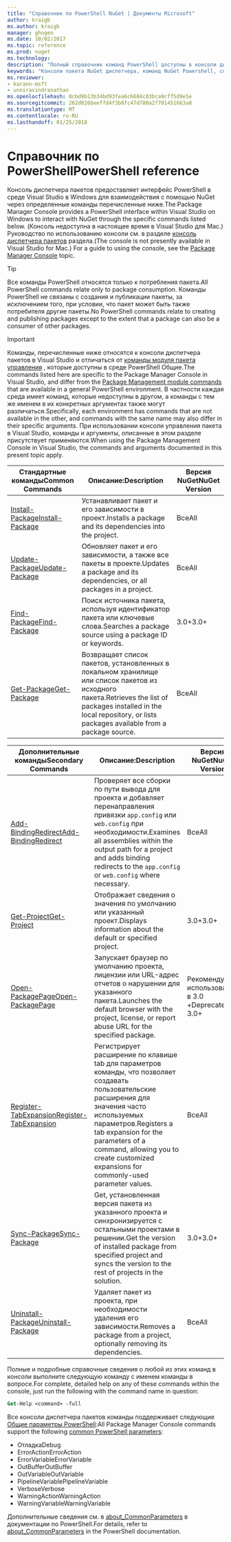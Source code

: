 ```yaml
---
title: "Справочник по PowerShell NuGet | Документы Microsoft"
author: kraigb
ms.author: kraigb
manager: ghogen
ms.date: 10/02/2017
ms.topic: reference
ms.prod: nuget
ms.technology: 
description: "Полный справочник команд PowerShell доступны в консоли диспетчера пакетов NuGet в Visual Studio."
keywords: "Консоли пакета NuGet диспетчера, команд NuGet Powershell, справочник по NuGet Powershell"
ms.reviewer:
- karann-msft
- unniravindranathan
ms.openlocfilehash: 0cbd9b13b34bd93fea6c6684c03bca9cff5d9e5e
ms.sourcegitcommit: 262d026beeffd4f3b6fc47d780a2f701451663a8
ms.translationtype: MT
ms.contentlocale: ru-RU
ms.lasthandoff: 01/25/2018
---
```

# <a name="powershell-reference"></a><span data-ttu-id="8d9d2-104">Справочник по PowerShell</span><span class="sxs-lookup"><span data-stu-id="8d9d2-104">PowerShell reference</span></span>

<span data-ttu-id="8d9d2-105">Консоль диспетчера пакетов предоставляет интерфейс PowerShell в среде Visual Studio в Windows для взаимодействия с помощью NuGet через определенные команды перечисленные ниже.</span><span class="sxs-lookup"><span data-stu-id="8d9d2-105">The Package Manager Console provides a PowerShell interface within Visual Studio on Windows to interact with NuGet through the specific commands listed below.</span></span> <span data-ttu-id="8d9d2-106">(Консоль недоступна в настоящее время в Visual Studio для Mac.) Руководство по использованию консоли см. в разделе [консоль диспетчера пакетов](../tools/package-manager-console.md) раздела.</span><span class="sxs-lookup"><span data-stu-id="8d9d2-106">(The console is not presently available in Visual Studio for Mac.) For a guide to using the console, see the [Package Manager Console](../tools/package-manager-console.md) topic.</span></span>

> [!Tip]
> <span data-ttu-id="8d9d2-107">Все команды PowerShell относятся только к потребления пакета.</span><span class="sxs-lookup"><span data-stu-id="8d9d2-107">All PowerShell commands relate only to package consumption.</span></span> <span data-ttu-id="8d9d2-108">Команды PowerShell не связаны с создания и публикации пакеты, за исключением того, при условии, что пакет может быть также потребителя другие пакеты.</span><span class="sxs-lookup"><span data-stu-id="8d9d2-108">No PowerShell commands relate to creating and publishing packages except to the extent that a package can also be a consumer of other packages.</span></span>

> [!Important]
> <span data-ttu-id="8d9d2-109">Команды, перечисленные ниже относятся к консоли диспетчера пакетов в Visual Studio и отличаться от [команды модуля пакета управления](/powershell/module/packagemanagement/?view=powershell-6) , которые доступны в среде PowerShell Общие.</span><span class="sxs-lookup"><span data-stu-id="8d9d2-109">The commands listed here are specific to the Package Manager Console in Visual Studio, and differ from the [Package Management module commands](/powershell/module/packagemanagement/?view=powershell-6) that are available in a general PowerShell environment.</span></span> <span data-ttu-id="8d9d2-110">В частности каждая среда имеет команд, которые недоступны в другом, а команды с тем же именем в их конкретных аргументах также могут различаться.</span><span class="sxs-lookup"><span data-stu-id="8d9d2-110">Specifically, each environment has commands that are not available in the other, and commands with the same name may also differ in their specific arguments.</span></span> <span data-ttu-id="8d9d2-111">При использовании консоли управления пакета в Visual Studio, команды и аргументы, описанные в этом разделе присутствует применяются.</span><span class="sxs-lookup"><span data-stu-id="8d9d2-111">When using the Package Management Console in Visual Studio, the commands and arguments documented in this present topic apply.</span></span>

| <span data-ttu-id="8d9d2-112">Стандартные команды</span><span class="sxs-lookup"><span data-stu-id="8d9d2-112">Common Commands</span></span> | <span data-ttu-id="8d9d2-113">Описание:</span><span class="sxs-lookup"><span data-stu-id="8d9d2-113">Description</span></span> | <span data-ttu-id="8d9d2-114">Версия NuGet</span><span class="sxs-lookup"><span data-stu-id="8d9d2-114">NuGet Version</span></span> |
| --- | --- | --- |
| [<span data-ttu-id="8d9d2-115">Install-Package</span><span class="sxs-lookup"><span data-stu-id="8d9d2-115">Install-Package</span></span>](ps-ref-install-package.md) | <span data-ttu-id="8d9d2-116">Устанавливает пакет и его зависимости в проект.</span><span class="sxs-lookup"><span data-stu-id="8d9d2-116">Installs a package and its dependencies into the project.</span></span> | <span data-ttu-id="8d9d2-117">Все</span><span class="sxs-lookup"><span data-stu-id="8d9d2-117">All</span></span> |
| [<span data-ttu-id="8d9d2-118">Update-Package</span><span class="sxs-lookup"><span data-stu-id="8d9d2-118">Update-Package</span></span>](ps-ref-update-package.md) | <span data-ttu-id="8d9d2-119">Обновляет пакет и его зависимости, а также все пакеты в проекте.</span><span class="sxs-lookup"><span data-stu-id="8d9d2-119">Updates a package and its dependencies, or all packages in a project.</span></span> | <span data-ttu-id="8d9d2-120">Все</span><span class="sxs-lookup"><span data-stu-id="8d9d2-120">All</span></span> |
| [<span data-ttu-id="8d9d2-121">Find-Package</span><span class="sxs-lookup"><span data-stu-id="8d9d2-121">Find-Package</span></span>](ps-ref-find-package.md) | <span data-ttu-id="8d9d2-122">Поиск источника пакета, используя идентификатор пакета или ключевые слова.</span><span class="sxs-lookup"><span data-stu-id="8d9d2-122">Searches a package source using a package ID or keywords.</span></span> | <span data-ttu-id="8d9d2-123">3.0+</span><span class="sxs-lookup"><span data-stu-id="8d9d2-123">3.0+</span></span> |
| [<span data-ttu-id="8d9d2-124">Get-Package</span><span class="sxs-lookup"><span data-stu-id="8d9d2-124">Get-Package</span></span>](ps-ref-get-package.md) | <span data-ttu-id="8d9d2-125">Возвращает список пакетов, установленных в локальном хранилище или список пакетов из исходного пакета.</span><span class="sxs-lookup"><span data-stu-id="8d9d2-125">Retrieves the list of packages installed in the local repository, or lists packages available from a package source.</span></span> | <span data-ttu-id="8d9d2-126">Все</span><span class="sxs-lookup"><span data-stu-id="8d9d2-126">All</span></span> |

| <span data-ttu-id="8d9d2-127">Дополнительные команды</span><span class="sxs-lookup"><span data-stu-id="8d9d2-127">Secondary Commands</span></span> | <span data-ttu-id="8d9d2-128">Описание:</span><span class="sxs-lookup"><span data-stu-id="8d9d2-128">Description</span></span> | <span data-ttu-id="8d9d2-129">Версия NuGet</span><span class="sxs-lookup"><span data-stu-id="8d9d2-129">NuGet Version</span></span> |
| --- | --- | --- |
| [<span data-ttu-id="8d9d2-130">Add-BindingRedirect</span><span class="sxs-lookup"><span data-stu-id="8d9d2-130">Add-BindingRedirect</span></span>](ps-ref-add-bindingredirect.md) | <span data-ttu-id="8d9d2-131">Проверяет все сборки по пути вывода для проекта и добавляет перенаправления привязки `app.config` или `web.config` при необходимости.</span><span class="sxs-lookup"><span data-stu-id="8d9d2-131">Examines all assemblies within the output path for a project and adds binding redirects to the `app.config` or `web.config` where necessary.</span></span> | <span data-ttu-id="8d9d2-132">Все</span><span class="sxs-lookup"><span data-stu-id="8d9d2-132">All</span></span> |
| [<span data-ttu-id="8d9d2-133">Get-Project</span><span class="sxs-lookup"><span data-stu-id="8d9d2-133">Get-Project</span></span>](ps-ref-get-project.md) | <span data-ttu-id="8d9d2-134">Отображает сведения о значения по умолчанию или указанный проект.</span><span class="sxs-lookup"><span data-stu-id="8d9d2-134">Displays information about the default or specified project.</span></span> | <span data-ttu-id="8d9d2-135">3.0+</span><span class="sxs-lookup"><span data-stu-id="8d9d2-135">3.0+</span></span> |
| [<span data-ttu-id="8d9d2-136">Open-PackagePage</span><span class="sxs-lookup"><span data-stu-id="8d9d2-136">Open-PackagePage</span></span>](ps-ref-open-packagepage.md) | <span data-ttu-id="8d9d2-137">Запускает браузер по умолчанию проекта, лицензии или URL-адрес отчетов о нарушении для указанного пакета.</span><span class="sxs-lookup"><span data-stu-id="8d9d2-137">Launches the default browser with the project, license, or report abuse URL for the specified package.</span></span> | <span data-ttu-id="8d9d2-138">Рекомендуется использовать в 3.0 +</span><span class="sxs-lookup"><span data-stu-id="8d9d2-138">Deprecated in 3.0+</span></span> |
| [<span data-ttu-id="8d9d2-139">Register-TabExpansion</span><span class="sxs-lookup"><span data-stu-id="8d9d2-139">Register-TabExpansion</span></span>](ps-ref-register-tabexpansion.md) | <span data-ttu-id="8d9d2-140">Регистрирует расширение по клавише tab для параметров команды, что позволяет создавать пользовательские расширения для значения часто используемых параметров.</span><span class="sxs-lookup"><span data-stu-id="8d9d2-140">Registers a tab expansion for the parameters of a command, allowing you to create customized expansions for commonly-used parameter values.</span></span> | <span data-ttu-id="8d9d2-141">Все</span><span class="sxs-lookup"><span data-stu-id="8d9d2-141">All</span></span> |
| [<span data-ttu-id="8d9d2-142">Sync-Package</span><span class="sxs-lookup"><span data-stu-id="8d9d2-142">Sync-Package</span></span>](ps-ref-sync-package.md) | <span data-ttu-id="8d9d2-143">Get, установленная версия пакета из указанного проекта и синхронизируется с остальными проектами в решении.</span><span class="sxs-lookup"><span data-stu-id="8d9d2-143">Get the version of installed package from specified project and syncs the version to the rest of projects in the solution.</span></span> | <span data-ttu-id="8d9d2-144">3.0+</span><span class="sxs-lookup"><span data-stu-id="8d9d2-144">3.0+</span></span> |
| [<span data-ttu-id="8d9d2-145">Uninstall-Package</span><span class="sxs-lookup"><span data-stu-id="8d9d2-145">Uninstall-Package</span></span>](ps-ref-uninstall-package.md) | <span data-ttu-id="8d9d2-146">Удаляет пакет из проекта, при необходимости удаления его зависимости.</span><span class="sxs-lookup"><span data-stu-id="8d9d2-146">Removes a package from a project, optionally removing its dependencies.</span></span> | <span data-ttu-id="8d9d2-147">Все</span><span class="sxs-lookup"><span data-stu-id="8d9d2-147">All</span></span> |

<span data-ttu-id="8d9d2-148">Полные и подробные справочные сведения о любой из этих команд в консоли выполните следующую команду с именем команды в вопросе.</span><span class="sxs-lookup"><span data-stu-id="8d9d2-148">For complete, detailed help on any of these commands within the console, just run the following with the command name in question:</span></span>

```ps
Get-Help <command> -full
```

<span data-ttu-id="8d9d2-149">Все консоли диспетчера пакетов команды поддерживает следующие [Общие параметры PowerShell](http://go.microsoft.com/fwlink/?LinkID=113216):</span><span class="sxs-lookup"><span data-stu-id="8d9d2-149">All Package Manager Console commands support the following [common PowerShell parameters](http://go.microsoft.com/fwlink/?LinkID=113216):</span></span>

- <span data-ttu-id="8d9d2-150">Отладка</span><span class="sxs-lookup"><span data-stu-id="8d9d2-150">Debug</span></span>
- <span data-ttu-id="8d9d2-151">ErrorAction</span><span class="sxs-lookup"><span data-stu-id="8d9d2-151">ErrorAction</span></span>
- <span data-ttu-id="8d9d2-152">ErrorVariable</span><span class="sxs-lookup"><span data-stu-id="8d9d2-152">ErrorVariable</span></span>
- <span data-ttu-id="8d9d2-153">OutBuffer</span><span class="sxs-lookup"><span data-stu-id="8d9d2-153">OutBuffer</span></span>
- <span data-ttu-id="8d9d2-154">OutVariable</span><span class="sxs-lookup"><span data-stu-id="8d9d2-154">OutVariable</span></span>
- <span data-ttu-id="8d9d2-155">PipelineVariable</span><span class="sxs-lookup"><span data-stu-id="8d9d2-155">PipelineVariable</span></span>
- <span data-ttu-id="8d9d2-156">Verbose</span><span class="sxs-lookup"><span data-stu-id="8d9d2-156">Verbose</span></span>
- <span data-ttu-id="8d9d2-157">WarningAction</span><span class="sxs-lookup"><span data-stu-id="8d9d2-157">WarningAction</span></span>
- <span data-ttu-id="8d9d2-158">WarningVariable</span><span class="sxs-lookup"><span data-stu-id="8d9d2-158">WarningVariable</span></span>

<span data-ttu-id="8d9d2-159">Дополнительные сведения см. в [about_CommonParameters](http://go.microsoft.com/fwlink/?LinkID=113216) в документации по PowerShell.</span><span class="sxs-lookup"><span data-stu-id="8d9d2-159">For details, refer to [about_CommonParameters](http://go.microsoft.com/fwlink/?LinkID=113216) in the PowerShell documentation.</span></span>
